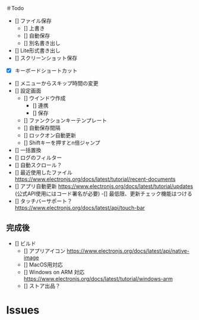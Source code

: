 ＃Todo
- [] ファイル保存
    - [] 上書き
    - [] 自動保存
    - [] 別名書き出し
- [] Lite形式書き出し
- [] スクリーンショット保存
- [x] キーボードショートカット
- [] メニューからスキップ時間の変更
- [] 設定画面
    - [] ウインドウ作成
        - [] 連携
        - [] 保存
    - [] ファンクションキーテンプレート
    - [] 自動保存間隔
    - [] ロックオン自動更新
    - [] Shiftキーを押すとn倍ジャンプ
- [] 一括置換
- [] ログのフィルター
- [] 自動スクロール？
- [] 最近使用したファイル https://www.electronjs.org/docs/latest/tutorial/recent-documents
- [] アプリ自動更新 https://www.electronjs.org/docs/latest/tutorial/updates (公式API使用にはコード署名が必要)
    -[] 最低限、更新チェック機能はつける
- [] タッチバーサポート？　https://www.electronjs.org/docs/latest/api/touch-bar
## 完成後
- [] ビルド
    - [] アプリアイコン https://www.electronjs.org/docs/latest/api/native-image
    - [] MacOS用対応
    - [] Windows on ARM 対応　https://www.electronjs.org/docs/latest/tutorial/windows-arm
    - [] ストア出品？

# Issues
